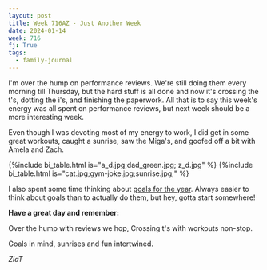 ```yaml
---
layout: post
title: Week 716AZ - Just Another Week
date: 2024-01-14
week: 716
fj: True
tags:
  - family-journal
---
```


I'm over the hump on performance reviews. We're still doing them every morning till Thursday, but the hard stuff is all done and now it's crossing the t's, dotting the i's, and finishing the paperwork. All that is to say this week's energy was all spent on performance reviews, but next week should be a more interesting week.

Even though I was devoting most of my energy to work, I did get in some great workouts, caught a sunrise, saw the Miga's, and goofed off a bit with Amela and Zach.

{%include bi_table.html is="a_d.jpg;dad_green.jpg; z_d.jpg" %}
{%include bi_table.html is="cat.jpg;gym-joke.jpg;sunrise.jpg;" %}

I also spent some time thinking about [goals for the year](/y24). Always easier to think about goals than to actually do them, but hey, gotta start somewhere!

**Have a great day and remember:**

Over the hump with reviews we hop, Crossing t's with workouts non-stop.

Goals in mind, sunrises and fun intertwined.

_ZiaT_
